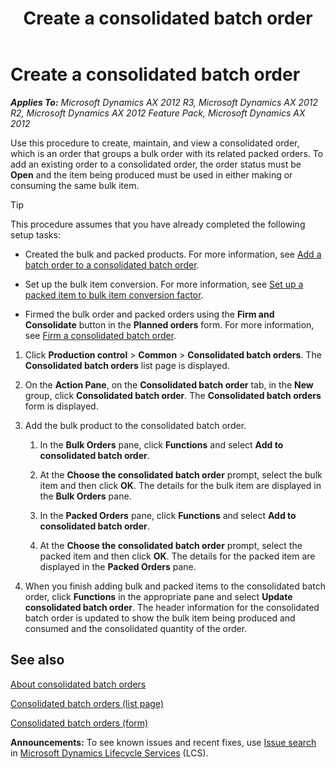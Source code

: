 ﻿---
title: Create a consolidated batch order
TOCTitle: Create a consolidated batch order
ms:assetid: d3e7ab59-5703-4c04-b9d7-c7af3571c2bc
ms:mtpsurl: https://technet.microsoft.com/en-us/library/Hh328581(v=AX.60)
ms:contentKeyID: 36688003
ms.date: 04/18/2014
mtps_version: v=AX.60
---

# Create a consolidated batch order 


_**Applies To:** Microsoft Dynamics AX 2012 R3, Microsoft Dynamics AX 2012 R2, Microsoft Dynamics AX 2012 Feature Pack, Microsoft Dynamics AX 2012_

Use this procedure to create, maintain, and view a consolidated order, which is an order that groups a bulk order with its related packed orders. To add an existing order to a consolidated order, the order status must be **Open** and the item being produced must be used in either making or consuming the same bulk item.


> [!TIP]
> <P>This procedure assumes that you have already completed the following setup tasks:</P>
> <UL>
> <LI>
> <P>Created the bulk and packed products. For more information, see <A href="add-a-batch-order-to-a-consolidated-batch-order.md">Add a batch order to a consolidated batch order</A>.</P>
> <LI>
> <P>Set up the bulk item conversion. For more information, see <A href="set-up-a-packed-item-to-bulk-item-conversion-factor.md">Set up a packed item to bulk item conversion factor</A>.</P>
> <LI>
> <P>Firmed the bulk order and packed orders using the <STRONG>Firm and Consolidate</STRONG> button in the <STRONG>Planned orders</STRONG> form. For more information, see <A href="firm-a-consolidated-batch-order.md">Firm a consolidated batch order</A>.</P></LI></UL>



1.  Click **Production control** \> **Common** \> **Consolidated batch orders**. The **Consolidated batch orders** list page is displayed.

2.  On the **Action Pane**, on the **Consolidated batch order** tab, in the **New** group, click **Consolidated batch order**. The **Consolidated batch orders** form is displayed.

3.  Add the bulk product to the consolidated batch order.
    
    1.  In the **Bulk Orders** pane, click **Functions** and select **Add to consolidated batch order**.
    
    2.  At the **Choose the consolidated batch order** prompt, select the bulk item and then click **OK**. The details for the bulk item are displayed in the **Bulk Orders** pane.
    
    3.  In the **Packed Orders** pane, click **Functions** and select **Add to consolidated batch order**.
    
    4.  At the **Choose the consolidated batch order** prompt, select the packed item and then click **OK**. The details for the packed item are displayed in the **Packed Orders** pane.

4.  When you finish adding bulk and packed items to the consolidated batch order, click **Functions** in the appropriate pane and select **Update consolidated batch order**. The header information for the consolidated batch order is updated to show the bulk item being produced and consumed and the consolidated quantity of the order.

## See also

[About consolidated batch orders](about-consolidated-batch-orders.md)

[Consolidated batch orders (list page)](https://technet.microsoft.com/en-us/library/hh328658\(v=ax.60\))

[Consolidated batch orders (form)](https://technet.microsoft.com/en-us/library/hh328731\(v=ax.60\))

  
**Announcements:** To see known issues and recent fixes, use [Issue search](http://go.microsoft.com/fwlink/?linkid=389258) in [Microsoft Dynamics Lifecycle Services](http://go.microsoft.com/fwlink/?linkid=306505) (LCS).

